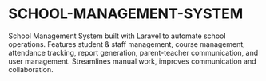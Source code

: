 # SCHOOL-MANAGEMENT-SYSTEM
School Management System built with Laravel to automate school operations. Features student &amp; staff management, course management, attendance tracking, report generation, parent-teacher communication, and user management. Streamlines manual work, improves communication and collaboration.
